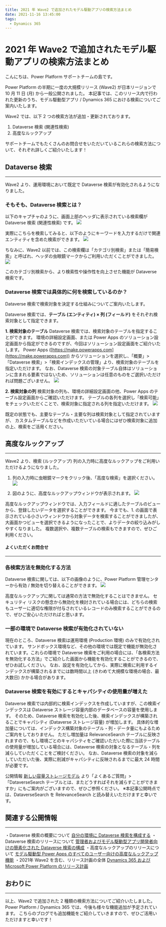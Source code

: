 ```yaml
---
title: 2021 年 Wave2 で追加されたモデル駆動アプリの検索方法まとめ
date: 2021-11-16 13:45:00
tags:
  - Dynamics 365
---
```


#  2021 年 Wave2 で追加されたモデル駆動アプリの検索方法まとめ

こんにちは、Power Platform サポートチームの島です。

Power Platform の半期に一度の大規模リリース (Wave2) が日本リージョンで 10 月 11 日 (月) から一般公開されました。
本記事では、このリリース内で行われた更新のうち、モデル駆動型アプリ / Dynamics 365 における検索についてご案内いたします。
<!-- more -->
Wave2 では、以下 2 つの検索方法が追加・更新されております。
1. Dataverse 検索 (関連性検索)
2. 高度なルックアップ

サポートチームでもたくさんのお問合せをいただいているこれらの検索方法について、それぞれ詳しくご紹介いたします！

## Dataverse 検索
---
Wave2 より、運用環境において既定で Dataverse 検索が有効化されるようになりました。

### そもそも、Dataverse 検索とは？
以下のキャプチャのように、画面上部のヘッダに表示されている検索欄が Dataverse 検索 (関連性検索) です。
![](./2021-wave2-added-search/00_dataverse_search.png)

実際にこちらを検索してみると、以下のようにキーワードを入力するだけで関連エンティティを含めた検索ができます。
![](./2021-wave2-added-search/01_dataverse_search_content.png)

ちなみに、Wave2 以前では、この検索欄は「カテゴリ別検索」または「簡易検索」と呼ばれ、ヘッダの虫眼鏡マークからご利用いただくことができました。
![](./2021-wave2-added-search/02_federation_search.png)

このカテゴリ別検索から、より検索性や操作性を向上させた機能が Dataverse 検索です。

### Dataverse 検索では具体的に何を検索しているのか？
Dataverse 検索で検索対象を決定する仕組みについてご案内いたします。

Dataverse 検索では、**テーブル (エンティティ) × 列 (フィールド)** をそれぞれ検索対象として指定できます。

**1. 検索対象のテーブル**
Dataverse 検索では、検索対象のテーブルを指定することができます。
環境の詳細設定画面、または Power Apps のソリューション設定画面から指定ができるのですが、今回はソリューション設定画面をご紹介いたします。
Power Apps ([https://make.powerapps.com](https://make.powerapps.com)) からソリューションを選択し、「概要」> 「Dataverse 検索」>「検索インデックスの管理」より、検索対象のテーブルを指定いただけます。
なお、Dataverse 検索の対象テーブル自体はソリューションに含まれる要素ではないため、ソリューションは任意のものをご選択いただければ問題ございません。
![](./2021-wave2-added-search/03_dataverse_table.png)

**2. 検索対象の列**
検索対象の列も、環境の詳細設定画面の他、Power Apps のテーブル設定画面からご確認いただけます。
テーブルの各列を選択し「検索可能」をチェックいただくことで、検索対象に指定される列を指定いただけます。
![](./2021-wave2-added-search/04_dataverse_index.png)

既定の状態でも、主要なテーブル・主要な列は検索対象として指定されていますが、
カスタムテーブルなどを作成いただいている場合にはぜひ検索対象に追加の上、検索をご活用ください。


## 高度なルックアップ
---
Wave2 より、検索 (ルックアップ) 列の入力時に高度なルックアップをご利用いただけるようになりました。

1. 列の入力時に虫眼鏡マークをクリック後、「高度な検索」を選択ください。
![](./2021-wave2-added-search/05_advanced_search.png)

2. 図のように、高度なルックアップウィンドウが表示されます。
![](./2021-wave2-added-search/06_advanced_search_content.png)


高度なルックアップウィンドウでは、入力フィールドに適したテーブルのビューから、登録したいデータを選択することができます。
今までも、1. の画面で表示されている小さいウィンドウから対象データを検索することができましたが、大画面かつビューを選択できるようになったことで、よりデータの絞り込みがしやすくなりました。
複数選択や、複数テーブルの検索もできますので、ぜひご利用ください。


#### よくいただくお問合せ
---
### 各検索方法を無効化する方法
Dataverse 検索に関しては、以下の画像のように、Power Platform 管理センターから有効 / 無効を切り替えることができます。
![](./2021-wave2-added-search/07_dataverse_search_setting.png)

高度なルックアップに関しては通常の方法で無効化することはできません。
セキュリティ リスクの懸念から無効化を検討されている場合には、どちらの検索もユーザーに適切な権限が付与されているレコードのみ検索することができるので、ぜひご安心いただければと思います。

### 一部の環境で Dataverse 検索が有効化されていない
現在のところ、Dataverse 検索は運用環境 (Production 環境) のみで有効化されています。
サンドボックス環境など、その他の環境では既定で機能が無効化されています。これらの環境で Dataverse 検索をご利用の場合には、「各検索方法を無効化する方法」でご紹介した画面から機能を有効化することができるので、ぜひお試しください。
なお、設定を有効化してから、実際に検索に利用するインデックスが構築されるまでには数時間以上 (きわめて大規模な環境の場合、最大数日) かかる場合があります。

### Dataverse 検索を有効にするとキャパシティの使用量が増えた
Dataverse 検索では内部的に検索インデックスを作成していますが、この検索インデックスは Dataverse ストレージ容量内部のデータベースの容量を使用します。
そのため、Dataverse 検索を有効化した後、検索インデックスが構築されることでキャパシティ (Dataverse ストレージ容量) が増加します。
具体的な増加量については、インデックス構築対象のテーブル・列・データ量にもよるためご案内をしておりません。
ただし増加量は RelevanceSearch テーブルに反映されますので、もし環境ごとのキャパシティをご確認いただいた際に当該テーブルの使用量が増加している場合には、Dataverse 検索の対象となるテーブル・列を減らしていただくことをご検討ください。
なお、Dataverse 検索の対象を減らしていただいた後、実際に削減がキャパシティに反映されるまでに最大 24 時間が必要です。

公開情報 [新しい容量ストレージモデル](https://learn.microsoft.com/ja-jp/power-platform/admin/capacity-storage#faq) より「よくあるご質問」>「DataverseSearch テーブルとは、またどうすればそれを減らすことができますか」にもご案内がございますので、ぜひご参照ください。
※本記事公開時点では、DataverseSearch を RelevanceSearch と読み替えいただけますと幸いです。


## 関連する公開情報
---
・Dataverse 検索の概要について
[自分の環境に Dataverse 検索を構成する](https://learn.microsoft.com/ja-jp/power-platform/admin/configure-relevance-search-organization)
・Dataverse 検索のリリースについて
[管理者およびモデル駆動型アプリ開発者向けの簡素化された Dataverse 検索の構成](https://learn.microsoft.com/ja-jp/power-platform-release-plan/2021wave2/power-apps/simplified-dataverse-search-configuration-admins-model-driven-app-makers)
・高度なルックアップのリリースについて
[モデル駆動型 Power Apps のすべてのユーザー向けの高度なルックアップ機能](https://learn.microsoft.com/ja-jp/power-platform-release-plan/2021wave2/power-apps/advanced-lookup-capabilities-all-end-users-model-driven-power-apps)
・2021年 Wave2 を含む、リリース計画の全体
[Dynamics 365 および Microsoft Power Platform のリリース計画](https://learn.microsoft.com/ja-jp/dynamics365/release-plans/)


## おわりに
---
以上、Wave2 で追加された 2 種類の検索方法についてご紹介いたしました。
Power Platform / Dynamics 365 では、今後も様々な機能追加が予定されています。
こちらのブログでも追加機能をご紹介していきますので、ぜひご活用いただけますと幸いです！
